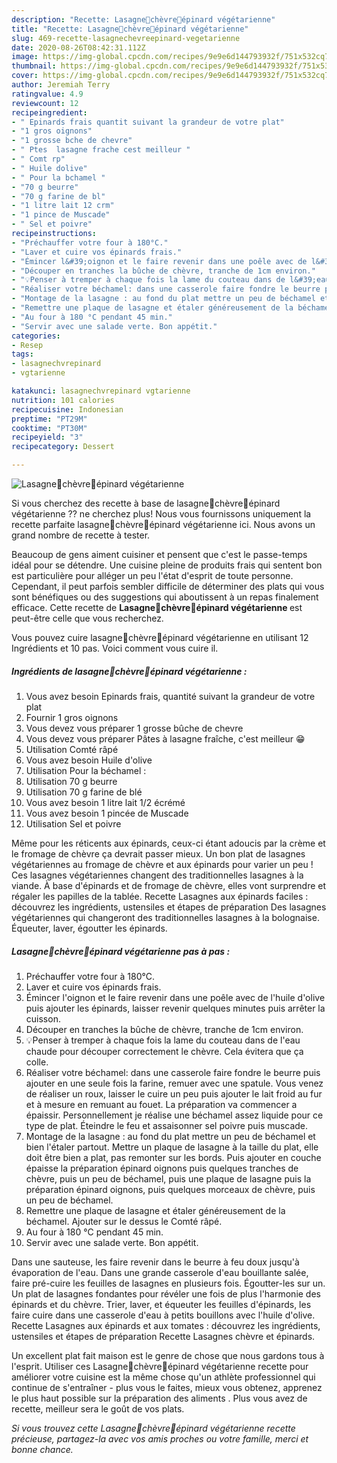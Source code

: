 ```yaml
---
description: "Recette: Lasagne🌿chèvre🌾épinard végétarienne"
title: "Recette: Lasagne🌿chèvre🌾épinard végétarienne"
slug: 469-recette-lasagnechevreepinard-vegetarienne
date: 2020-08-26T08:42:31.112Z
image: https://img-global.cpcdn.com/recipes/9e9e6d144793932f/751x532cq70/lasagne🌿chevre🌾epinard-vegetarienne-photo-principale-de-la-recette.jpg
thumbnail: https://img-global.cpcdn.com/recipes/9e9e6d144793932f/751x532cq70/lasagne🌿chevre🌾epinard-vegetarienne-photo-principale-de-la-recette.jpg
cover: https://img-global.cpcdn.com/recipes/9e9e6d144793932f/751x532cq70/lasagne🌿chevre🌾epinard-vegetarienne-photo-principale-de-la-recette.jpg
author: Jeremiah Terry
ratingvalue: 4.9
reviewcount: 12
recipeingredient:
- " Epinards frais quantit suivant la grandeur de votre plat"
- "1 gros oignons"
- "1 grosse bche de chevre"
- " Ptes  lasagne frache cest meilleur "
- " Comt rp"
- " Huile dolive"
- " Pour la bchamel "
- "70 g beurre"
- "70 g farine de bl"
- "1 litre lait 12 crm"
- "1 pince de Muscade"
- " Sel et poivre"
recipeinstructions:
- "Préchauffer votre four à 180°C."
- "Laver et cuire vos épinards frais."
- "Émincer l&#39;oignon et le faire revenir dans une poêle avec de l&#39;huile d&#39;olive puis ajouter les épinards, laisser revenir quelques minutes puis arrêter la cuisson."
- "Découper en tranches la bûche de chèvre, tranche de 1cm environ."
- "💡Penser à tremper à chaque fois la lame du couteau dans de l&#39;eau chaude pour découper correctement le chèvre. Cela évitera que ça colle."
- "Réaliser votre béchamel: dans une casserole faire fondre le beurre puis ajouter en une seule fois la farine, remuer avec une spatule. Vous venez de réaliser un roux, laisser le cuire un peu puis ajouter le lait froid au fur et à mesure en remuant au fouet. La préparation va commencer a épaissir. Personnellement je réalise une béchamel assez liquide pour ce type de plat. Éteindre le feu et assaisonner sel poivre puis muscade."
- "Montage de la lasagne : au fond du plat mettre un peu de béchamel et bien l&#39;étaler partout. Mettre un plaque de lasagne à la taille du plat, elle doit être bien a plat, pas remonter sur les bords. Puis ajouter en couche épaisse la préparation épinard oignons puis quelques tranches de chèvre, puis un peu de béchamel, puis une plaque de lasagne puis la préparation épinard oignons, puis quelques morceaux de chèvre, puis un peu de béchamel."
- "Remettre une plaque de lasagne et étaler généreusement de la béchamel. Ajouter sur le dessus le Comté râpé."
- "Au four à 180 °C pendant 45 min."
- "Servir avec une salade verte. Bon appétit."
categories:
- Resep
tags:
- lasagnechvrepinard
- vgtarienne

katakunci: lasagnechvrepinard vgtarienne 
nutrition: 101 calories
recipecuisine: Indonesian
preptime: "PT29M"
cooktime: "PT30M"
recipeyield: "3"
recipecategory: Dessert

---
```



![Lasagne🌿chèvre🌾épinard végétarienne](https://img-global.cpcdn.com/recipes/9e9e6d144793932f/751x532cq70/lasagne🌿chevre🌾epinard-vegetarienne-photo-principale-de-la-recette.jpg)

Si vous cherchez des recette à base de lasagne🌿chèvre🌾épinard végétarienne ?? ne cherchez plus! Nous vous fournissons uniquement la recette parfaite lasagne🌿chèvre🌾épinard végétarienne ici. Nous avons un grand nombre de recette à tester.

Beaucoup de gens aiment cuisiner et pensent que c'est le passe-temps idéal pour se détendre. Une cuisine pleine de produits frais qui sentent bon est particulière pour alléger un peu l'état d'esprit de toute personne. Cependant, il peut parfois sembler difficile de déterminer des plats qui vous sont bénéfiques ou des suggestions qui aboutissent à un repas finalement efficace. Cette recette de <strong> Lasagne🌿chèvre🌾épinard végétarienne </strong> est peut-être celle que vous recherchez.

<!--inarticleads1-->

Vous pouvez cuire lasagne🌿chèvre🌾épinard végétarienne en utilisant 12 Ingrédients et 10 pas. Voici comment vous cuire il.

##### Ingrédients de lasagne🌿chèvre🌾épinard végétarienne :

1. Vous avez besoin  Epinards frais, quantité suivant la grandeur de votre plat
1. Fournir 1 gros oignons
1. Vous devez vous préparer 1 grosse bûche de chevre
1. Vous devez vous préparer  Pâtes à lasagne fraîche, c&#39;est meilleur 😁
1. Utilisation  Comté râpé
1. Vous avez besoin  Huile d&#39;olive
1. Utilisation  Pour la béchamel :
1. Utilisation 70 g beurre
1. Utilisation 70 g farine de blé
1. Vous avez besoin 1 litre lait 1/2 écrémé
1. Vous avez besoin 1 pincée de Muscade
1. Utilisation  Sel et poivre


Même pour les réticents aux épinards, ceux-ci étant adoucis par la crème et le fromage de chèvre ça devrait passer mieux. Un bon plat de lasagnes végétariennes au fromage de chèvre et aux épinards pour varier un peu ! Ces lasagnes végétariennes changent des traditionnelles lasagnes à la viande. À base d&#39;épinards et de fromage de chèvre, elles vont surprendre et régaler les papilles de la tablée. Recette Lasagnes aux épinards faciles : découvrez les ingrédients, ustensiles et étapes de préparation Des lasagnes végétariennes qui changeront des traditionnelles lasagnes à la bolognaise. Équeuter, laver, égoutter les épinards. 

<!--inarticleads2-->

##### Lasagne🌿chèvre🌾épinard végétarienne pas à pas :

1. Préchauffer votre four à 180°C.
1. Laver et cuire vos épinards frais.
1. Émincer l&#39;oignon et le faire revenir dans une poêle avec de l&#39;huile d&#39;olive puis ajouter les épinards, laisser revenir quelques minutes puis arrêter la cuisson.
1. Découper en tranches la bûche de chèvre, tranche de 1cm environ.
1. 💡Penser à tremper à chaque fois la lame du couteau dans de l&#39;eau chaude pour découper correctement le chèvre. Cela évitera que ça colle.
1. Réaliser votre béchamel: dans une casserole faire fondre le beurre puis ajouter en une seule fois la farine, remuer avec une spatule. Vous venez de réaliser un roux, laisser le cuire un peu puis ajouter le lait froid au fur et à mesure en remuant au fouet. La préparation va commencer a épaissir. Personnellement je réalise une béchamel assez liquide pour ce type de plat. Éteindre le feu et assaisonner sel poivre puis muscade.
1. Montage de la lasagne : au fond du plat mettre un peu de béchamel et bien l&#39;étaler partout. Mettre un plaque de lasagne à la taille du plat, elle doit être bien a plat, pas remonter sur les bords. Puis ajouter en couche épaisse la préparation épinard oignons puis quelques tranches de chèvre, puis un peu de béchamel, puis une plaque de lasagne puis la préparation épinard oignons, puis quelques morceaux de chèvre, puis un peu de béchamel.
1. Remettre une plaque de lasagne et étaler généreusement de la béchamel. Ajouter sur le dessus le Comté râpé.
1. Au four à 180 °C pendant 45 min.
1. Servir avec une salade verte. Bon appétit.


Dans une sauteuse, les faire revenir dans le beurre à feu doux jusqu&#39;à évaporation de l&#39;eau. Dans une grande casserole d&#39;eau bouillante salée, faire pré-cuire les feuilles de lasagnes en plusieurs fois. Égoutter-les sur un. Un plat de lasagnes fondantes pour révéler une fois de plus l&#39;harmonie des épinards et du chèvre. Trier, laver, et équeuter les feuilles d&#39;épinards, les faire cuire dans une casserole d&#39;eau à petits bouillons avec l&#39;huile d&#39;olive. Recette Lasagnes aux épinards et aux tomates : découvrez les ingrédients, ustensiles et étapes de préparation Recette Lasagnes chèvre et épinards. 

<!--inarticleads1-->

<p>
Un excellent plat fait maison est le genre de chose que nous gardons tous à l'esprit. Utiliser ces Lasagne🌿chèvre🌾épinard végétarienne recette pour améliorer votre cuisine est la même chose qu'un athlète professionnel qui continue de s'entraîner - plus vous le faites, mieux vous obtenez, apprenez le plus haut possible sur la préparation des aliments . Plus vous avez de recette, meilleur sera le goût de vos plats.
</p>

<p>
<i>Si vous trouvez cette Lasagne🌿chèvre🌾épinard végétarienne recette précieuse, partagez-la avec vos amis proches ou votre famille, merci et bonne chance.</i>
</p>

